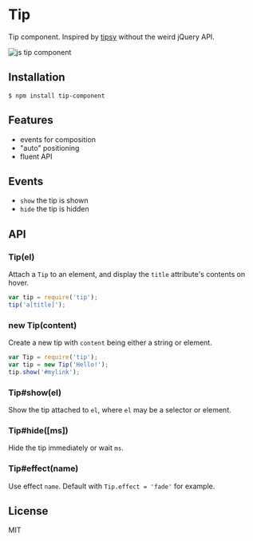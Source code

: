
# Tip

  Tip component. Inspired by [tipsy](https://github.com/jaz303/tipsy) without the weird jQuery
  API.

  ![js tip component](http://f.cl.ly/items/2H1D232Y0g1T3g1G0l3s/Screen%20Shot%202012-08-02%20at%202.31.50%20PM.png)

## Installation

```
$ npm install tip-component
```

## Features

  - events for composition
  - "auto" positioning
  - fluent API

## Events

  - `show` the tip is shown
  - `hide` the tip is hidden

## API

### Tip(el)

  Attach a `Tip` to an element, and display the `title`
  attribute's contents on hover.

```js
var tip = require('tip');
tip('a[title]');
```

### new Tip(content)

  Create a new tip with `content` being
  either a string or element.

```js
var Tip = require('tip');
var tip = new Tip('Hello!');
tip.show('#mylink');
```
  
### Tip#show(el)

  Show the tip attached to `el`, where `el`
  may be a selector or element.

### Tip#hide([ms])

  Hide the tip immediately or wait `ms`.

### Tip#effect(name)

  Use effect `name`. Default with `Tip.effect = 'fade'` for example.

## License

  MIT